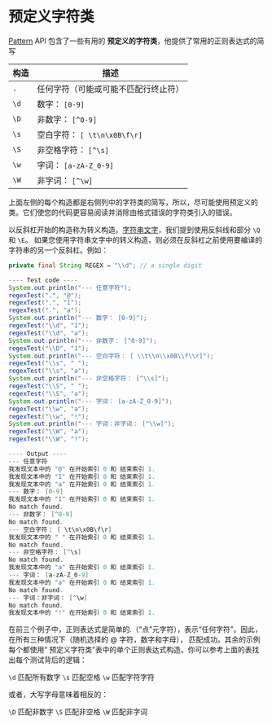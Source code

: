 # 预定义字符类

[Pattern](https://docs.oracle.com/javase/8/docs/api/java/util/regex/Pattern.html) API
包含了一些有用的 **预定义的字符类**，他提供了常用的正则表达式的简写

构造 | 描述
-----|-------------------------------------
`.`  | 任何字符（可能或可能不匹配行终止符）
`\d` | 数字： `[0-9]`
`\D` | 非数字： `[^0-9]`
`\s` | 空白字符： `[ \t\n\x0B\f\r]`
`\S` | 非空格字符： `[^\s]`
`\w` | 字词： `[a-zA-Z_0-9]`
`\W` | 非字词： `[^\w]`

上面左侧的每个构造都是右侧列中的字符类的简写，所以，尽可能使用预定义的类。它们使您的代码更容易阅读并消除由格式错误的字符类引入的错误。

以反斜杠开始的构造称为转义构造。[字符串文字](./literals.md)，我们提到使用反斜线和部分 `\Q` 和 `\E`。
如果您使用字符串文字中的转义构造，则必须在反斜杠之前使用要编译的字符串的另一个反斜杠。例如：

```java
private final String REGEX = "\\d"; // a single digit
```

```java
---- Test code ----
System.out.println("--- 任意字符");
regexTest(".", "@");
regexTest(".", "1");
regexTest(".", "a");
System.out.println("--- 数字： [0-9]");
regexTest("\\d", "1");
regexTest("\\d", "a");
System.out.println("--- 非数字： [^0-9]");
regexTest("\\D", "1");
System.out.println("--- 空白字符： [ \\t\\n\\x0B\\f\\r]");
regexTest("\\s", " ");
regexTest("\\s", "a");
System.out.println("--- 非空格字符： [^\\s]");
regexTest("\\S", " ");
regexTest("\\S", "a");
System.out.println("--- 字词： [a-zA-Z_0-9]");
regexTest("\\w", "a");
regexTest("\\w", "!");
System.out.println("--- 字词：非字词： [^\\w]");
regexTest("\\W", "a");
regexTest("\\W", "!");

---- Output ----
--- 任意字符
我发现文本中的 "@" 在开始索引 0 和 结束索引 1.
我发现文本中的 "1" 在开始索引 0 和 结束索引 1.
我发现文本中的 "a" 在开始索引 0 和 结束索引 1.
--- 数字： [0-9]
我发现文本中的 "1" 在开始索引 0 和 结束索引 1.
No match found.
--- 非数字： [^0-9]
No match found.
--- 空白字符： [ \t\n\x0B\f\r]
我发现文本中的 " " 在开始索引 0 和 结束索引 1.
No match found.
--- 非空格字符： [^\s]
No match found.
我发现文本中的 "a" 在开始索引 0 和 结束索引 1.
--- 字词： [a-zA-Z_0-9]
我发现文本中的 "a" 在开始索引 0 和 结束索引 1.
No match found.
--- 字词：非字词： [^\w]
No match found.
我发现文本中的 "!" 在开始索引 0 和 结束索引 1.

```

在前三个例子中，正则表达式是简单的.（“点”元字符），表示“任何字符”。因此，在所有三种情况下（随机选择的 @ 字符，数字和字母），
匹配成功。其余的示例每个都使用“ 预定义字符类”表中的单个正则表达式构造。你可以参考上面的表找出每个测试背后的逻辑：

`\d` 匹配所有数字
`\s` 匹配空格
`\w` 匹配字符字符

或者，大写字母意味着相反的：

`\D` 匹配非数字
`\S` 匹配非空格
`\W` 匹配非字词
